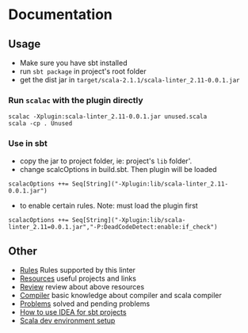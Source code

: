 # Documentation

## Usage

- Make sure you have sbt installed
- run `sbt package` in project's root folder
- get the dist jar in `target/scala-2.1.1/scala-linter_2.11-0.0.1.jar`

### Run `scalac` with the plugin directly
````
scalac -Xplugin:scala-linter_2.11-0.0.1.jar unused.scala
scala -cp . Unused
````

### Use in sbt
- copy the jar to project folder, ie: project's `lib` folder'.
- change scalcOptions in build.sbt. Then plugin will be loaded
````
scalacOptions ++= Seq[String]("-Xplugin:lib/scala-linter_2.11-0.0.1.jar")
````
- to enable certain rules. Note: must load the plugin first
````
scalacOptions ++= Seq[String]("-Xplugin:lib/scala-linter_2.11=0.0.1.jar","-P:DeadCodeDetect:enable:if_check")
````

## Other

- [Rules](rules.md) Rules supported by this linter
- [Resources](resources.md) useful projects and links
- [Review](review/README.md) review about above resources
- [Compiler](compiler/README.md) basic knowledge about compiler and scala compiler
- [Problems](problems/README.md) solved and pending problems
- [How to use IDEA for sbt projects](idea.md)
- [Scala dev environment setup](env-setup.md)
